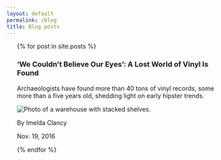 ```yaml
---
layout: default
permalink: /blog
title: Blog posts
---
```

<ul>
  {% for post in site.posts %}
  <section class="mw10 center">
<article class="pv4 bb b--black-10 ph3 ph0-l">
  <div class="flex flex-column flex-row-ns">
    <div class="w-100 w-60-ns pr3-ns order-2 order-1-ns">
      <h1 class="f3 athelas mt0 lh-title">
        ‘We Couldn’t Believe Our Eyes’: A Lost World of Vinyl Is Found
      </h1>
      <p class="f5 f4-l lh-copy athelas">
        Archaeologists have found more than 40 tons of vinyl records,
        some more than a five years old, shedding light on early hipster
        trends.
      </p>
    </div>
    <div class="pl3-ns order-1 order-2-ns mb4 mb0-ns w-100 w-40-ns">
      <img src="http://mrmrs.github.io/photos/warehouse.jpg" class="db" alt="Photo of a warehouse with stacked shelves.">
    </div>
  </div>
  <p class="f6 lh-copy gray mv0">By <span class="ttu">Imelda Clancy</span></p>
  <time class="f6 db gray">Nov. 19, 2016</time>
</article>
</section>

  {% endfor %}
</ul>
